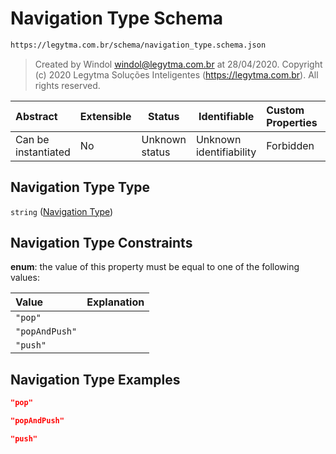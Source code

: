 # Navigation Type Schema

```txt
https://legytma.com.br/schema/navigation_type.schema.json
```




> Created by Windol [windol@legytma.com.br](mailto:windol@legytma.com.br) at 28/04/2020.
> Copyright (c) 2020 Legytma Soluções Inteligentes (<https://legytma.com.br>). All rights reserved.
>

| Abstract            | Extensible | Status         | Identifiable            | Custom Properties | Additional Properties | Access Restrictions | Defined In                                                                                  |
| :------------------ | ---------- | -------------- | ----------------------- | :---------------- | --------------------- | ------------------- | ------------------------------------------------------------------------------------------- |
| Can be instantiated | No         | Unknown status | Unknown identifiability | Forbidden         | Allowed               | none                | [navigation_type.schema.json](../schema/navigation_type.schema.json) |

## Navigation Type Type

`string` ([Navigation Type](navigation_type.md))

## Navigation Type Constraints

**enum**: the value of this property must be equal to one of the following values:

| Value          | Explanation |
| :------------- | ----------- |
| `"pop"`        |             |
| `"popAndPush"` |             |
| `"push"`       |             |

## Navigation Type Examples

```json
"pop"
```

```json
"popAndPush"
```

```json
"push"
```
